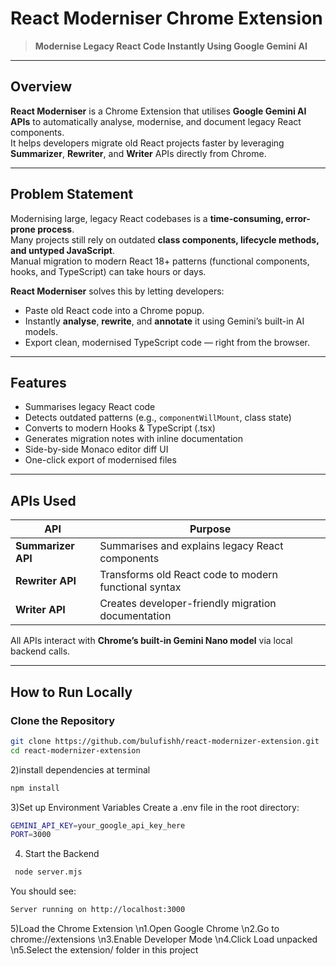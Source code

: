 # React Moderniser Chrome Extension

> **Modernise Legacy React Code Instantly Using Google Gemini AI**

---

## Overview

**React Moderniser** is a Chrome Extension that utilises **Google Gemini AI APIs** to automatically analyse, modernise, and document legacy React components.  
It helps developers migrate old React projects faster by leveraging **Summarizer**, **Rewriter**, and **Writer** APIs directly from Chrome.

---

## Problem Statement

Modernising large, legacy React codebases is a **time-consuming, error-prone process**.  
Many projects still rely on outdated **class components, lifecycle methods, and untyped JavaScript**.  
Manual migration to modern React 18+ patterns (functional components, hooks, and TypeScript) can take hours or days.

**React Moderniser** solves this by letting developers:
- Paste old React code into a Chrome popup.
- Instantly **analyse**, **rewrite**, and **annotate** it using Gemini’s built-in AI models.
- Export clean, modernised TypeScript code — right from the browser.

---

## Features

- Summarises legacy React code  
- Detects outdated patterns (e.g., `componentWillMount`, class state)  
- Converts to modern Hooks & TypeScript (.tsx)  
- Generates migration notes with inline documentation  
- Side-by-side Monaco editor diff UI  
- One-click export of modernised files  

---

## APIs Used

| API | Purpose |
|-----|----------|
| **Summarizer API** | Summarises and explains legacy React components |
| **Rewriter API** | Transforms old React code to modern functional syntax |
| **Writer API** | Creates developer-friendly migration documentation |

All APIs interact with **Chrome’s built-in Gemini Nano model** via local backend calls.

---

## How to Run Locally

### Clone the Repository
```bash
git clone https://github.com/bulufishh/react-modernizer-extension.git
cd react-modernizer-extension
```

2)install dependencies at terminal
```bash
npm install
```

3)Set up Environment Variables
Create a .env file in the root directory:
```bash
GEMINI_API_KEY=your_google_api_key_here
PORT=3000
```

4) Start the Backend
```bash
 node server.mjs
```
You should see:
```bash
Server running on http://localhost:3000
```

5)Load the Chrome Extension
  \n1.Open Google Chrome
  \n2.Go to chrome://extensions
  \n3.Enable Developer Mode
  \n4.Click Load unpacked
  \n5.Select the extension/ folder in this project
